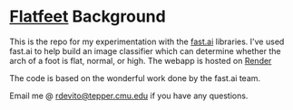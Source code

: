 # [Flatfeet](https://flatfeet.onrender.com) Background

This is the repo for my experimentation with the [fast.ai](https://github.com/fastai/fastai) libraries. I've used fast.ai to help build an image classifier which can determine whether the arch of a foot is flat, normal, or high. The webapp is hosted on [Render](https://render.com)

The code is based on the wonderful work done by the fast.ai team.

Email me @ rdevito@tepper.cmu.edu if you have any questions.
